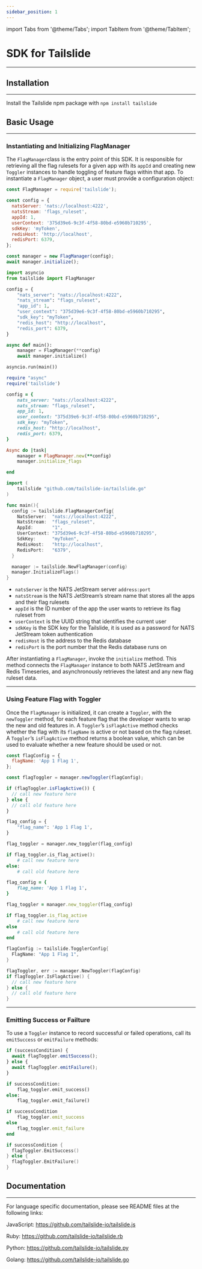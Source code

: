 ```yaml
---
sidebar_position: 1
---
```

import Tabs from '@theme/Tabs';
import TabItem from '@theme/TabItem';

# SDK for Tailslide

---

## Installation

---

Install the Tailslide npm package with `npm install tailslide`

## Basic Usage

---

### Instantiating and Initializing FlagManager

The `FlagManager`class is the entry point of this SDK. It is responsible for retrieving all the flag rulesets for a given app with its `appId` and creating new `Toggler` instances to handle toggling of feature flags within that app. To instantiate a `FlagManager` object, a user must provide a configuration object:

<Tabs>
<TabItem value="js" label="JavaScript">

```js
const FlagManager = require('tailslide');

const config = {
  natsServer: 'nats://localhost:4222',
  natsStream: 'flags_ruleset',
  appId: 1,
  userContext: '375d39e6-9c3f-4f58-80bd-e5960b710295',
  sdkKey: 'myToken',
  redisHost: 'http://localhost',
  redisPort: 6379,
};

const manager = new FlagManager(config);
await manager.initialize();
```

</TabItem>
<TabItem value="py" label="Python">

```py
import asyncio
from tailslide import FlagManager

config = {
    "nats_server": "nats://localhost:4222",
    "nats_stream": "flags_ruleset",
    "app_id": 1,
    "user_context": "375d39e6-9c3f-4f58-80bd-e5960b710295",
    "sdk_key": "myToken",
    "redis_host": "http://localhost",
    "redis_port": 6379,
}

async def main():
    manager = FlagManager(**config)
    await manager.initialize()

asyncio.run(main())
```
</TabItem>
<TabItem value="rb" label="Ruby">

```rb
require "async"
require('tailslide')

config = {
    nats_server: "nats://localhost:4222",
    nats_stream: "flags_ruleset",
    app_id: 1,
    user_context: "375d39e6-9c3f-4f58-80bd-e5960b710295",
    sdk_key: "myToken",
    redis_host: "http://localhost",
    redis_port: 6379,
}

Async do |task|
    manager = FlagManager.new(**config)
    manager.initialize_flags

end
```

</TabItem>
<TabItem value="go" label="Golang">

```go
import (
	tailslide "github.com/tailslide-io/tailslide.go"
)

func main(){
  config := tailslide.FlagManagerConfig{
    NatsServer:  "nats://localhost:4222",
    NatsStream:  "flags_ruleset",
    AppId:       "1",
    UserContext: "375d39e6-9c3f-4f58-80bd-e5960b710295",
    SdkKey:      "myToken",
    RedisHost:   "http://localhost",
    RedisPort:   "6379",
  }

  manager := tailslide.NewFlagManager(config)
  manager.InitializeFlags()
}
```

</TabItem>
</Tabs>

- `natsServer` is the NATS JetStream server `address:port`
- `natsStream` is the NATS JetStream’s stream name that stores all the apps and their flag rulesets
- `appId` is the ID number of the app the user wants to retrieve its flag ruleset from
- `userContext` is the UUID string that identifies the current user
- `sdkKey` is the SDK key for the Tailslide, it is used as a password for NATS JetStream token authentication
- `redisHost` is the address to the Redis database
- `redisPort` is the port number that the Redis database runs on

After instantiating a `FlagManager`, invoke the `initialize` method. This method connects the `FlagManager` instance to both NATS JetStream and Redis Timeseries, and asynchronously retrieves the latest and any new flag ruleset data.

---

### Using Feature Flag with Toggler

Once the `FlagManager` is initialized, it can create a `Toggler`, with the `newToggler` method, for each feature flag that the developer wants to wrap the new and old features in. A `Toggler`’s `isFlagActive` method checks whether the flag with its `flagName` is active or not based on the flag ruleset. A `Toggler`’s `isFlagActive` method returns a boolean value, which can be used to evaluate whether a new feature should be used or not.


<Tabs>
<TabItem value="js" label="JavaScript">

```js
const flagConfig = {
  flagName: 'App 1 Flag 1',
};

const flagToggler = manager.newToggler(flagConfig);

if (flagToggler.isFlagActive()) {
  // call new feature here
} else {
  // call old feature here
}
```

</TabItem>
<TabItem value="py" label="Python">

```py
flag_config = {
    "flag_name": 'App 1 Flag 1',
}

flag_toggler = manager.new_toggler(flag_config)

if flag_toggler.is_flag_active():
    # call new feature here
else:
    # call old feature here
```

</TabItem>
<TabItem value="rb" label="Ruby">

```rb
flag_config = {
    flag_name: 'App 1 Flag 1',
}

flag_toggler = manager.new_toggler(flag_config)

if flag_toggler.is_flag_active
    # call new feature here
else
    # call old feature here
end
```

</TabItem>
<TabItem value="go" label="Golang">

```go
flagConfig := tailslide.TogglerConfig{
  FlagName: "App 1 Flag 1",
}

flagToggler, err := manager.NewToggler(flagConfig)
if flagToggler.IsFlagActive() {
  // call new feature here
} else {
  // call old feature here
}
```

</TabItem>
</Tabs>


---

### Emitting Success or Failture

To use a `Toggler` instance to record successful or failed operations, call its `emitSuccess` or `emitFailure` methods:

<Tabs>
<TabItem value="js" label="JavaScript">

```js
if (successCondition) {
  await flagToggler.emitSuccess();
} else {
  await flagToggler.emitFailure();
}
```

</TabItem>
<TabItem value="py" label="Python">

```py
if successCondition:
    flag_toggler.emit_success()
else:
    flag_toggler.emit_failure()
```

</TabItem>
<TabItem value="rb" label="Ruby">

```rb
if successCondition
    flag_toggler.emit_success
else
    flag_toggler.emit_failure
end
```

</TabItem>
<TabItem value="go" label="Golang">

```go
if successCondition {
  flagToggler.EmitSuccess()
} else {
  flagToggler.EmitFailure()
}
```

</TabItem>
</Tabs>

## Documentation

---

For language specific documentation, please see README files at the following links:

JavaScript: https://github.com/tailslide-io/tailslide.js

Ruby: https://github.com/tailslide-io/tailslide.rb

Python: https://github.com/tailslide-io/tailslide.py

Golang: https://github.com/tailslide-io/tailslide.go